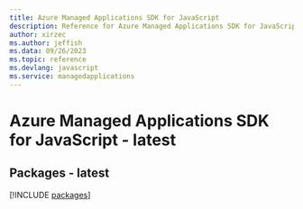 ```yaml
---
title: Azure Managed Applications SDK for JavaScript
description: Reference for Azure Managed Applications SDK for JavaScript
author: xirzec
ms.author: jeffish
ms.data: 09/26/2023
ms.topic: reference
ms.devlang: javascript
ms.service: managedapplications
---
```

# Azure Managed Applications SDK for JavaScript - latest
## Packages - latest
[!INCLUDE [packages](managed-applications-index.md)]